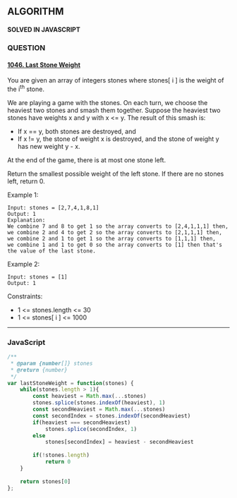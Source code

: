 ## ALGORITHM

#### SOLVED IN JAVASCRIPT
### QUESTION

#### [1046. Last Stone Weight](https://leetcode.com/problems/last-stone-weight/)

You are given an array of integers stones where stones[ i ] is the weight of the i<sup>th</sup> stone.

We are playing a game with the stones. On each turn, we choose the heaviest two stones and smash them together. Suppose the heaviest two stones have weights x and y with x <= y. The result of this smash is:

* If x == y, both stones are destroyed, and
* If x != y, the stone of weight x is destroyed, and the stone of weight y has new weight y - x.

At the end of the game, there is at most one stone left.

Return the smallest possible weight of the left stone. If there are no stones left, return 0.

Example 1:

```
Input: stones = [2,7,4,1,8,1]
Output: 1
Explanation: 
We combine 7 and 8 to get 1 so the array converts to [2,4,1,1,1] then,
we combine 2 and 4 to get 2 so the array converts to [2,1,1,1] then,
we combine 2 and 1 to get 1 so the array converts to [1,1,1] then,
we combine 1 and 1 to get 0 so the array converts to [1] then that's the value of the last stone.
```

Example 2:

```
Input: stones = [1]
Output: 1
```

Constraints:

* 1 <= stones.length <= 30
* 1 <= stones[ i ] <= 1000

-----

### JavaScript

```js
/**
 * @param {number[]} stones
 * @return {number}
 */
var lastStoneWeight = function(stones) {
    while(stones.length > 1){
        const heaviest = Math.max(...stones)
        stones.splice(stones.indexOf(heaviest), 1)
        const secondHeaviest = Math.max(...stones)
        const secondIndex = stones.indexOf(secondHeaviest)
        if(heaviest === secondHeaviest)
            stones.splice(secondIndex, 1)
        else 
            stones[secondIndex] = heaviest - secondHeaviest
        
        if(!stones.length)
            return 0
    }
    
    return stones[0]
};
```
